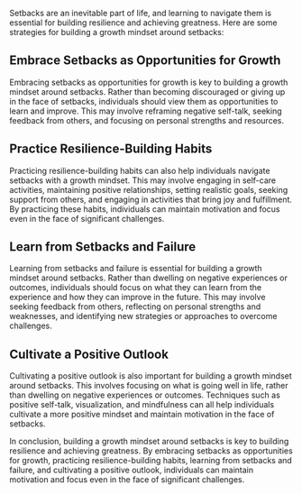 
Setbacks are an inevitable part of life, and learning to navigate them is essential for building resilience and achieving greatness. Here are some strategies for building a growth mindset around setbacks:

Embrace Setbacks as Opportunities for Growth
--------------------------------------------

Embracing setbacks as opportunities for growth is key to building a growth mindset around setbacks. Rather than becoming discouraged or giving up in the face of setbacks, individuals should view them as opportunities to learn and improve. This may involve reframing negative self-talk, seeking feedback from others, and focusing on personal strengths and resources.

Practice Resilience-Building Habits
-----------------------------------

Practicing resilience-building habits can also help individuals navigate setbacks with a growth mindset. This may involve engaging in self-care activities, maintaining positive relationships, setting realistic goals, seeking support from others, and engaging in activities that bring joy and fulfillment. By practicing these habits, individuals can maintain motivation and focus even in the face of significant challenges.

Learn from Setbacks and Failure
-------------------------------

Learning from setbacks and failure is essential for building a growth mindset around setbacks. Rather than dwelling on negative experiences or outcomes, individuals should focus on what they can learn from the experience and how they can improve in the future. This may involve seeking feedback from others, reflecting on personal strengths and weaknesses, and identifying new strategies or approaches to overcome challenges.

Cultivate a Positive Outlook
----------------------------

Cultivating a positive outlook is also important for building a growth mindset around setbacks. This involves focusing on what is going well in life, rather than dwelling on negative experiences or outcomes. Techniques such as positive self-talk, visualization, and mindfulness can all help individuals cultivate a more positive mindset and maintain motivation in the face of setbacks.

In conclusion, building a growth mindset around setbacks is key to building resilience and achieving greatness. By embracing setbacks as opportunities for growth, practicing resilience-building habits, learning from setbacks and failure, and cultivating a positive outlook, individuals can maintain motivation and focus even in the face of significant challenges.
